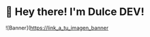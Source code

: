 # 👋 Hey there! I'm Dulce DEV!
![Banner]([https://link_a_tu_imagen_banner](https://www.youtube.com/watch?v=CdhCC6m_FVI)
